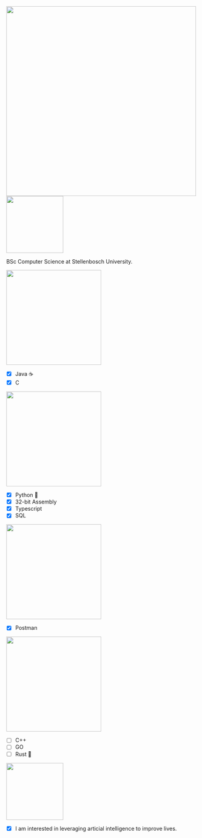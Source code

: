 <img src="https://img.shields.io/badge/Alex-Bossert-pink" width="500">

<a href="https://steamuserimages-a.akamaihd.net/ugc/1681493015562502108/8764B6ED5D9F03C5368C69608FC365B8DEC1F5F5/?imw=637&imh=358&ima=fit&impolicy=Letterbox&imcolor=%23000000&letterbox=true">
<img src="https://img.shields.io/badge/I%20am-Studying:-darkgreen" width="150">
</a>

BSc Computer Science at Stellenbosch University.

<a href="https://steamuserimages-a.akamaihd.net/ugc/1681493015562502108/8764B6ED5D9F03C5368C69608FC365B8DEC1F5F5/?imw=637&imh=358&ima=fit&impolicy=Letterbox&imcolor=%23000000&letterbox=true">
<img src="https://img.shields.io/badge/Languages-I%20am%20experienced%20in:-brightgreen" width="250">
</a>

- [x] Java ☕
- [x] C

<a href="https://steamuserimages-a.akamaihd.net/ugc/1681493015562502108/8764B6ED5D9F03C5368C69608FC365B8DEC1F5F5/?imw=637&imh=358&ima=fit&impolicy=Letterbox&imcolor=%23000000&letterbox=true">
<img src="https://img.shields.io/badge/Languages-I%20have%20worked%20with:-blue" width="250">
</a>

- [x] Python 🐍
- [x] 32-bit Assembly
- [x] Typescript
- [x] SQL

<a href="https://steamuserimages-a.akamaihd.net/ugc/1681493015562502108/8764B6ED5D9F03C5368C69608FC365B8DEC1F5F5/?imw=637&imh=358&ima=fit&impolicy=Letterbox&imcolor=%23000000&letterbox=true">
<img src="https://img.shields.io/badge/Tools-I%20have%20worked%20with:-magenta" width="250">
</a>

- [x] Postman

<a href="https://steamuserimages-a.akamaihd.net/ugc/1681493015562502108/8764B6ED5D9F03C5368C69608FC365B8DEC1F5F5/?imw=637&imh=358&ima=fit&impolicy=Letterbox&imcolor=%23000000&letterbox=true">
<img src="https://img.shields.io/badge/Languages-I%20would%20like%20to%20learn:-red" width="250">
</a>

- [ ] C++
- [ ] GO
- [ ] Rust 🦀

<a href="https://steamuserimages-a.akamaihd.net/ugc/1681493015562502108/8764B6ED5D9F03C5368C69608FC365B8DEC1F5F5/?imw=637&imh=358&ima=fit&impolicy=Letterbox&imcolor=%23000000&letterbox=true">
<img src="https://img.shields.io/badge/My-Interests:-green" width="150">
</a>

- [x] I am interested in leveraging articial intelligence to improve lives.

